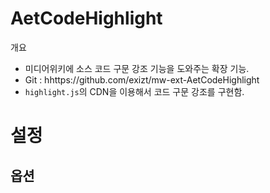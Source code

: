 # AetCodeHighlight

개요
* 미디어위키에 소스 코드 구문 강조 기능을 도와주는 확장 기능.
* Git : hhttps://github.com/exizt/mw-ext-AetCodeHighlight
* `highlight.js`의 CDN을 이용해서 코드 구문 강조를 구현함.



# 설정

## 옵션